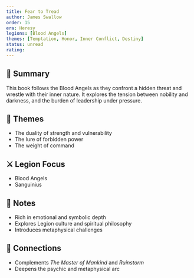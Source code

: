 ```yaml
---
title: Fear to Tread  
author: James Swallow  
order: 15  
era: Heresy  
legions: [Blood Angels]  
themes: [Temptation, Honor, Inner Conflict, Destiny]  
status: unread  
rating:  
---
```


## 🧭 Summary  
This book follows the Blood Angels as they confront a hidden threat and wrestle with their inner nature. It explores the tension between nobility and darkness, and the burden of leadership under pressure.

## 🧠 Themes  
- The duality of strength and vulnerability  
- The lure of forbidden power  
- The weight of command  

## ⚔️ Legion Focus  
- Blood Angels  
- Sanguinius  

## 📝 Notes  
- Rich in emotional and symbolic depth  
- Explores Legion culture and spiritual philosophy  
- Introduces metaphysical challenges  

## 🔗 Connections  
- Complements *The Master of Mankind* and *Ruinstorm*  
- Deepens the psychic and metaphysical arc  